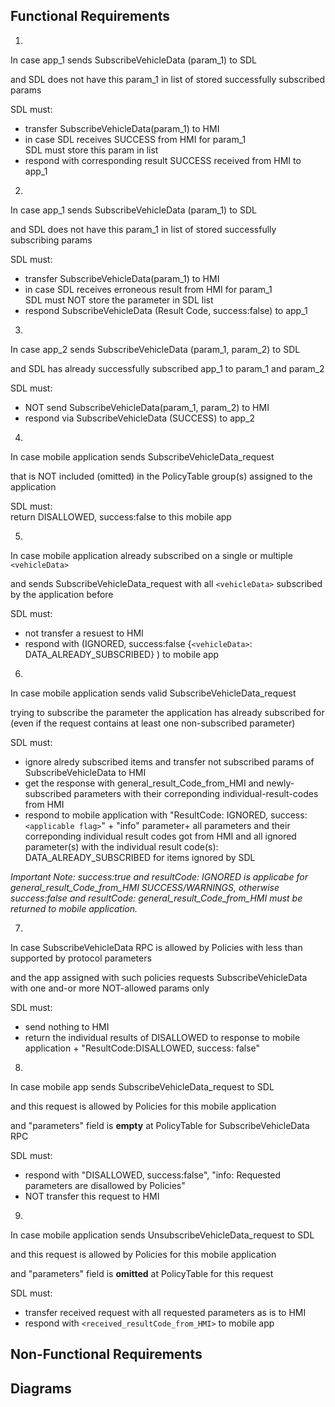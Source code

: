 ## Functional Requirements

1.
In case app_1 sends SubscribeVehicleData (param_1) to SDL   

and SDL does not have this param_1 in list of stored successfully subscribed params  

SDL must:  

- transfer SubscribeVehicleData(param_1) to HMI
- in case SDL receives SUCCESS from HMI for param_1  
SDL must store this param in list 
- respond with corresponding result SUCCESS received from HMI to app_1

2.  
In case app_1 sends SubscribeVehicleData (param_1) to SDL  

and SDL does not have this param_1 in list of stored successfully subscribing params  

SDL must:  
- transfer SubscribeVehicleData(param_1) to HMI  
- in case SDL receives erroneous result from HMI for param_1  
SDL must NOT store the parameter in SDL list   
- respond SubscribeVehicleData (Result Code, success:false) to app_1

3.  
In case app_2 sends SubscribeVehicleData (param_1, param_2) to SDL  

and  SDL has already successfully subscribed app_1 to param_1 and param_2  

SDL must:  

- NOT send SubscribeVehicleData(param_1, param_2) to HMI  
- respond via SubscribeVehicleData (SUCCESS) to app_2  

4.
In case mobile application sends SubscribeVehicleData_request  

that is NOT included (omitted) in the PolicyTable group(s) assigned to the application  

SDL must:  
return DISALLOWED, success:false to this mobile app  

5.  
In case mobile application already subscribed on a single or multiple `<vehicleData>`  

and sends SubscribeVehicleData_request with all `<vehicleData>` subscribed by the application before  

SDL must:  

- not transfer a resuest to HMI  
- respond with (IGNORED, success:false {`<vehicleData>`: DATA_ALREADY_SUBSCRIBED} ) to mobile app 

6.  
In case mobile application sends valid SubscribeVehicleData_request 

trying to subscribe the parameter the application has already subscribed for (even if the request contains at least one non-subscribed parameter)

SDL must:  

- ignore alredy subscribed items and transfer not subscribed params of SubscribeVehicleData to HMI
- get the response with general_result_Code_from_HMI and newly-subscribed parameters with their correponding individual-result-codes from HMI 
- respond to mobile application with "ResultCode: IGNORED, success: `<applicable flag>`" + "info" parameter+ all parameters and their correponding individual result codes got from HMI and all ignored parameter(s) with the individual result code(s): DATA_ALREADY_SUBSCRIBED for items ignored by SDL  

_Important Note: success:true and resultCode: IGNORED is applicabe for general_result_Code_from_HMI SUCCESS/WARNINGS, otherwise success:false and resultCode: general_result_Code_from_HMI must be returned to mobile application._  

7.  
	
In case SubscribeVehicleData RPC is allowed by Policies with less than supported by protocol parameters  

and the app assigned with such policies requests SubscribeVehicleData with one and-or more NOT-allowed params only  

SDL must:  

- send nothing to HMI  
- return the individual results of DISALLOWED to response to mobile application + "ResultCode:DISALLOWED, success: false"  

8.
In case mobile app sends SubscribeVehicleData_request to SDL  

and this request is allowed by Policies for this mobile application  

and "parameters" field is **empty** at PolicyTable for SubscribeVehicleData RPC  

SDL must:

- respond with "DISALLOWED, success:false", "info: Requested parameters are disallowed by Policies" 
- NOT transfer this request to HMI  

9.
In case mobile application sends UnsubscribeVehicleData_request to SDL  

and this request is allowed by Policies for this mobile application  

and "parameters" field is **omitted** at PolicyTable for this request  

SDL must:  
- transfer received request with all requested parameters as is to HMI  
- respond with `<received_resultCode_from_HMI>` to mobile app


## Non-Functional Requirements  

## Diagrams

